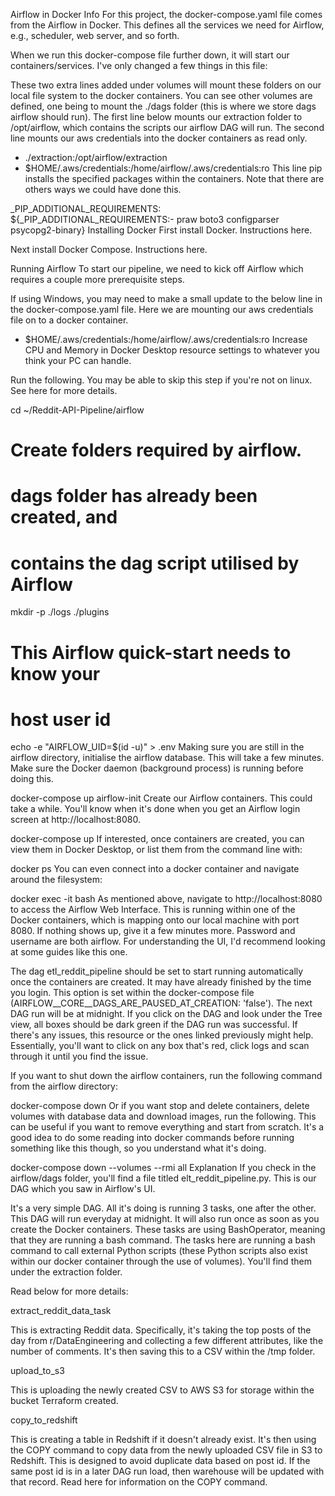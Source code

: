 Airflow in Docker Info
For this project, the docker-compose.yaml file comes from the Airflow in Docker. This defines all the services we need for Airflow, e.g., scheduler, web server, and so forth.

When we run this docker-compose file further down, it will start our containers/services. I've only changed a few things in this file:

These two extra lines added under volumes will mount these folders on our local file system to the docker containers. You can see other volumes are defined, one being to mount the ./dags folder (this is where we store dags airflow should run). The first line below mounts our extraction folder to /opt/airflow, which contains the scripts our airflow DAG will run. The second line mounts our aws credentials into the docker containers as read only.

- ./extraction:/opt/airflow/extraction
- $HOME/.aws/credentials:/home/airflow/.aws/credentials:ro
This line pip installs the specified packages within the containers. Note that there are others ways we could have done this.

_PIP_ADDITIONAL_REQUIREMENTS: ${_PIP_ADDITIONAL_REQUIREMENTS:- praw boto3 configparser psycopg2-binary}
Installing Docker 
First install Docker. Instructions here.

Next install Docker Compose. Instructions here.

Running Airflow 
To start our pipeline, we need to kick off Airflow which requires a couple more prerequisite steps.

If using Windows, you may need to make a small update to the below line in the docker-compose.yaml file. Here we are mounting our aws credentials file on to a docker container.

- $HOME/.aws/credentials:/home/airflow/.aws/credentials:ro
Increase CPU and Memory in Docker Desktop resource settings to whatever you think your PC can handle.

Run the following. You may be able to skip this step if you're not on linux. See here for more details.

cd ~/Reddit-API-Pipeline/airflow

# Create folders required by airflow. 
# dags folder has already been created, and 
# contains the dag script utilised by Airflow
mkdir -p ./logs ./plugins

# This Airflow quick-start needs to know your
# host user id
echo -e "AIRFLOW_UID=$(id -u)" > .env
Making sure you are still in the airflow directory, initialise the airflow database. This will take a few minutes. Make sure the Docker daemon (background process) is running before doing this.

docker-compose up airflow-init
Create our Airflow containers. This could take a while. You'll know when it's done when you get an Airflow login screen at http://localhost:8080.

docker-compose up
If interested, once containers are created, you can view them in Docker Desktop, or list them from the command line with:

docker ps
You can even connect into a docker container and navigate around the filesystem:

docker exec -it <CONTAINER ID> bash
As mentioned above, navigate to http://localhost:8080 to access the Airflow Web Interface. This is running within one of the Docker containers, which is mapping onto our local machine with port 8080. If nothing shows up, give it a few minutes more. Password and username are both airflow. For understanding the UI, I'd recommend looking at some guides like this one.

The dag etl_reddit_pipeline should be set to start running automatically once the containers are created. It may have already finished by the time you login. This option is set within the docker-compose file (AIRFLOW__CORE__DAGS_ARE_PAUSED_AT_CREATION: 'false'). The next DAG run will be at midnight. If you click on the DAG and look under the Tree view, all boxes should be dark green if the DAG run was successful. If there's any issues, this resource or the ones linked previously might help. Essentially, you'll want to click on any box that's red, click logs and scan through it until you find the issue.

If you want to shut down the airflow containers, run the following command from the airflow directory:

docker-compose down
Or if you want stop and delete containers, delete volumes with database data and download images, run the following. This can be useful if you want to remove everything and start from scratch. It's a good idea to do some reading into docker commands before running something like this though, so you understand what it's doing.

docker-compose down --volumes --rmi all
Explanation
If you check in the airflow/dags folder, you'll find a file titled elt_reddit_pipeline.py. This is our DAG which you saw in Airflow's UI.

It's a very simple DAG. All it's doing is running 3 tasks, one after the other. This DAG will run everyday at midnight. It will also run once as soon as you create the Docker containers. These tasks are using BashOperator, meaning that they are running a bash command. The tasks here are running a bash command to call external Python scripts (these Python scripts also exist within our docker container through the use of volumes). You'll find them under the extraction folder.

Read below for more details:

extract_reddit_data_task

This is extracting Reddit data. Specifically, it's taking the top posts of the day from r/DataEngineering and collecting a few different attributes, like the number of comments. It's then saving this to a CSV within the /tmp folder.

upload_to_s3

This is uploading the newly created CSV to AWS S3 for storage within the bucket Terraform created.

copy_to_redshift

This is creating a table in Redshift if it doesn't already exist. It's then using the COPY command to copy data from the newly uploaded CSV file in S3 to Redshift. This is designed to avoid duplicate data based on post id. If the same post id is in a later DAG run load, then warehouse will be updated with that record. Read here for information on the COPY command.
